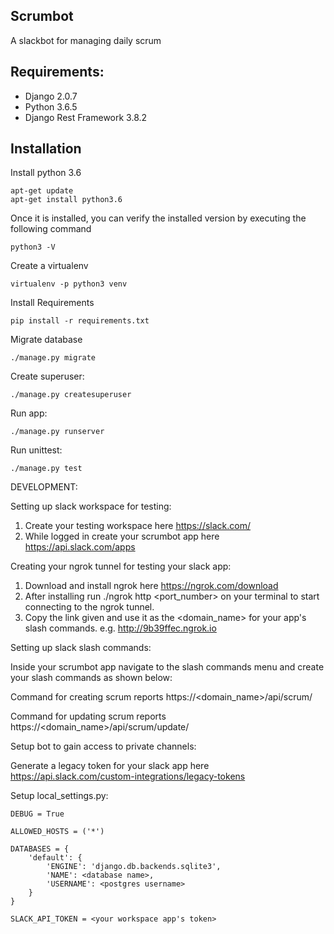 ## Scrumbot
A slackbot for managing daily scrum


## Requirements:
- Django 2.0.7
- Python 3.6.5
- Django Rest Framework 3.8.2

## Installation

Install python 3.6
```
apt-get update
apt-get install python3.6
```
Once it is installed, you can verify the installed version by executing the following command
```
python3 -V
```


Create a virtualenv
```
virtualenv -p python3 venv
```


Install Requirements
```
pip install -r requirements.txt
```


Migrate database
```
./manage.py migrate
```


Create superuser:
```
./manage.py createsuperuser
```


Run app:
```
./manage.py runserver
```


Run unittest:
```
./manage.py test
```

DEVELOPMENT:

Setting up slack workspace for testing:

1. Create your testing workspace here https://slack.com/
2. While logged in create your scrumbot app here https://api.slack.com/apps


Creating your ngrok tunnel for testing your slack app:

1. Download and install ngrok here https://ngrok.com/download
2. After installing run ./ngrok http <port_number> on your terminal to start connecting to the ngrok tunnel.
3. Copy the link given and use it as the <domain_name> for your app's slash commands.
e.g. http://9b39ffec.ngrok.io


Setting up slack slash commands:

Inside your scrumbot app navigate to the slash commands menu and create your slash commands as shown below:

Command for creating scrum reports
https://<domain_name>/api/scrum/

Command for updating scrum reports
https://<domain_name>/api/scrum/update/


Setup bot to gain access to private channels:

Generate a legacy token for your slack app here
https://api.slack.com/custom-integrations/legacy-tokens


Setup local_settings.py:

```
DEBUG = True

ALLOWED_HOSTS = ('*')

DATABASES = {
    'default': {
        'ENGINE': 'django.db.backends.sqlite3',
        'NAME': <database name>,
        'USERNAME': <postgres username>
    }
}

SLACK_API_TOKEN = <your workspace app's token>
```
